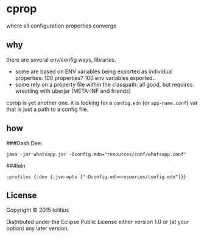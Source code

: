 # cprop

where all configuration properties converge

## why

there are several env/config ways, libraries. 

* some are based on ENV variables being exported as individual properties: 100 properties? 100 env variables exported.. 
* some rely on a property file within the classpath: all good, but requires wrestling with uberjar (META-INF and friends)

cprop is yet another one. it is looking for a `config.edn` (or `app-name.conf`) var that is just a path to a config file.

## how

###Dash Dee:

```shell
java -jar whatsapp.jar -Dconfig.edn="resources/conf/whatsapp.conf"
```

###lein

```
:profiles {:dev {:jvm-opts ["-Dconfig.edn=resources/config.edn"]}}
```

## License

Copyright © 2015 tolitius

Distributed under the Eclipse Public License either version 1.0 or (at
your option) any later version.
